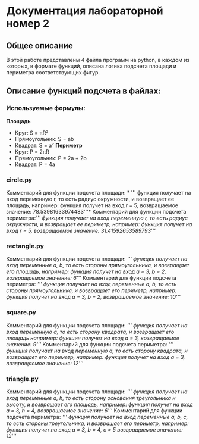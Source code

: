 
# **Документация лабораторной номер 2**
## **Общее описание**
В этой работе представлены 4 файла программ на python, в каждом из которых, в формате функций, описана логика подсчета площади и периметра соответствующих фигур.
## Описание функций подсчета в файлах:
### **Используемые формулы:**
**Площадь**
- Круг: S = πR²
- Прямоугольник: S = ab
- Квадрат: S = a²
**Периметр**
- Круг: P = 2πR
- Прямоугольник: P = 2a + 2b
- Квадрат: P = 4a
### circle.py
Комментарий для функции подсчета площади: * ''' функция получает на вход переменную r, то есть радиус окружности, и возвращает ее площадь, например: функция получет на вход r = 5, возвращаемое значение: 78.53981633974483'''*
Комментарий для функции подсчета периметра:*''' функция получает на вход переменную r, то есть радиус окружности, и возвращает ее периметр, например: функция получет на вход r = 5, возвращаемое значение: 31.41592653589793'''*
### rectangle.py
Комментарий для функции подсчета площади:
*''' функция получает на вход переменные a, b, то есть стороны прямоугольника, и возвращает его площадь, например: функция получет на вход a = 3, b = 2, возвращаемое значение: 6'''*
Комментарий для функции подсчета периметра: 
*''' функция получает на вход переменные a, b, то есть стороны прямоугольника, и возвращает его периметр, например: функция получет на вход a = 3, b = 2, возвращаемое значение: 10'''*
### square.py
Комментарий для функции подсчета площади:
*''' функция получает на вход переменную a, то есть сторону квадрата, и возвращает его площадь например: функция получет на вход a = 3,  возвращаемое значение: 9'''*
Комментарий для функции подсчета периметра: 
*''' функция получает на вход переменную a, то есть сторону квадрата, и возвращает его периметр, например: функция получет на вход a = 3,  возвращаемое значение: 12'''*
### triangle.py
Комментарий для функции подсчета площади:
*''' функция получает на вход переменные a, h, то есть сторону основания треугольника и высоту, и возвращает его площадь, например: функция получет на вход a = 3, h = 4,  возвращаемое значение: 6'''*
Комментарий для функции подсчета периметра: 
*''' функция получает на вход переменные a, b, c, то есть стороны треугольника, и возвращает его периметр, например: функция получет на вход a = 3, b = 4, c = 5  возвращаемое значение: 12'''*
